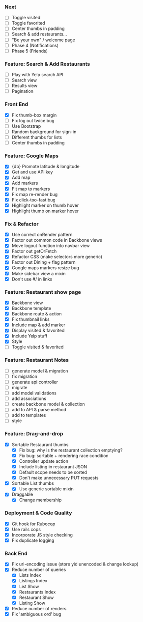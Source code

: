 ### Next
- [ ] Toggle visited
- [ ] Toggle favorited
- [ ] Center thumbs in padding
- [ ] Search & add restaurants...
- [ ] "Be your own" / welcome page
- [ ] Phase 4 (Notifications)
- [ ] Phase 5 (Friends)

### Feature: Search & Add Restaurants
- [ ] Play with Yelp search API
- [ ] Search view
- [ ] Results view
- [ ] Pagination

### Front End
- [x] Fix thumb-box margin
- [ ] Fix log out twice bug
- [ ] Use Bootstrap
- [ ] Random background for sign-in
- [ ] Different thumbs for lists
- [ ] Center thumbs in padding

### Feature: Google Maps
- [x] {db} Promote latitude & longitude
- [x] Get and use API key
- [x] Add map
- [x] Add markers
- [x] Fit map to markers
- [x] Fix map re-render bug
- [x] Fix click-too-fast bug
- [x] Highlight marker on thumb hover
- [x] Highlight thumb on marker hover

### Fix & Refactor
- [x] Use correct onRender pattern
- [x] Factor out common code in Backbone views
- [x] Move logout function into navbar view
- [x] Factor out getOrFetch
- [x] Refactor CSS (make selectors more generic)
- [x] Factor out Dining + flag pattern
- [x] Google maps markers resize bug
- [x] Make sidebar view a mixin
- [x] Don't use #/ in links

### Feature: Restaurant show page
- [x] Backbone view
- [x] Backbone template
- [x] Backbone route & action
- [x] Fix thumbnail links
- [x] Include map & add marker
- [x] Display visited & favorited
- [x] Include Yelp stuff
- [x] Style
- [ ] Toggle visited & favorited

### Feature: Restaurant Notes
- [ ] generate model & migration
- [ ] fix migration
- [ ] generate api controller
- [ ] migrate
- [ ] add model validations
- [ ] add associations
- [ ] create backbone model & collection
- [ ] add to API & parse method
- [ ] add to templates
- [ ] style

### Feature: Drag-and-drop
- [x] Sortable Restaurant thumbs
  - [x] Fix bug: why is the restaurant collection emptying?
  - [x] Fix bug: sortable + rendering race condition
  - [x] Controller update action
  - [x] Include listing in restaurant JSON
  - [x] Default scope needs to be sorted
  - [x] Don't make unnecessary PUT requests
- [x] Sortable List thumbs
  - [x] Use generic sortable mixin
- [x] Draggable
  - [x] Change membership

### Deployment & Code Quality
- [x] Git hook for Rubocop
- [x] Use rails cops
- [x] Incorporate JS style checking
- [x] Fix duplicate logging

### Back End
- [x] Fix url-encoding issue (store yid unencoded & change lookup)
- [x] Reduce number of queries
  - [x] Lists Index
  - [x] Listings Index
  - [x] List Show
  - [x] Restaurants Index
  - [x] Restaurant Show
  - [x] Listing Show
- [x] Reduce number of renders
- [x] Fix 'ambiguous ord' bug
